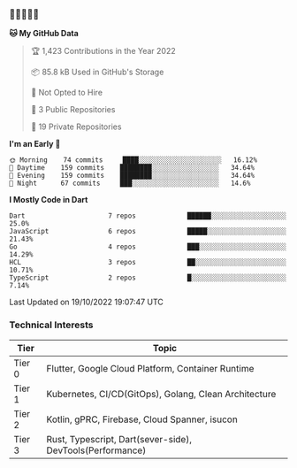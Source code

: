 ### 🤯🤯🤯🤯🤯

<!--START_SECTION:waka-->
**🐱 My GitHub Data** 

> 🏆 1,423 Contributions in the Year 2022
 > 
> 📦 85.8 kB Used in GitHub's Storage 
 > 
> 🚫 Not Opted to Hire
 > 
> 📜 3 Public Repositories 
 > 
> 🔑 19 Private Repositories  
 > 
**I'm an Early 🐤** 

```text
🌞 Morning    74 commits     ████░░░░░░░░░░░░░░░░░░░░░   16.12% 
🌆 Daytime    159 commits    ████████░░░░░░░░░░░░░░░░░   34.64% 
🌃 Evening    159 commits    ████████░░░░░░░░░░░░░░░░░   34.64% 
🌙 Night      67 commits     ███░░░░░░░░░░░░░░░░░░░░░░   14.6%

```


**I Mostly Code in Dart** 

```text
Dart                     7 repos             ██████░░░░░░░░░░░░░░░░░░░   25.0% 
JavaScript               6 repos             █████░░░░░░░░░░░░░░░░░░░░   21.43% 
Go                       4 repos             ███░░░░░░░░░░░░░░░░░░░░░░   14.29% 
HCL                      3 repos             ██░░░░░░░░░░░░░░░░░░░░░░░   10.71% 
TypeScript               2 repos             █░░░░░░░░░░░░░░░░░░░░░░░░   7.14%

```



 Last Updated on 19/10/2022 19:07:47 UTC
<!--END_SECTION:waka-->

### Technical Interests

| Tier | Topic | 
| -------- | -------- |
| Tier 0 | Flutter, Google Cloud Platform, Container Runtime |
| Tier 1 | Kubernetes, CI/CD(GitOps), Golang, Clean Architecture |
| Tier 2 | Kotlin, gPRC, Firebase, Cloud Spanner, isucon | 
| Tier 3 | Rust, Typescript, Dart(sever-side), DevTools(Performance) |
